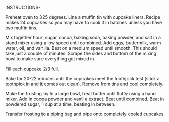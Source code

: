 INSTRUCTIONS-

Preheat oven to 325 degrees. Line a muffin tin with cupcake liners. Recipe makes 24 cupcakes so you may have to cook it in batches unless you have two muffin tins.

Mix together flour, sugar, cocoa, baking soda, baking powder, and salt in a stand mixer using a low speed until combined.
Add eggs, buttermilk, warm water, oil, and vanilla. Beat on a medium speed until smooth. This should take just a couple of minutes. Scrape the sides and bottom of the mixing bowl to make sure everything got mixed in.

Fill each cupcake 2/3 full.

Bake for 20-22 minutes until the cupcakes meet the toothpick test (stick a toothpick in and it comes out clean). Remove from tins and cool completely.

Make the frosting by In a large bowl, beat butter until fluffy using a hand mixer. Add in cocoa powder and vanilla extract. Beat until combined. Beat in powdered sugar, 1 cup at a time, beating in between.

Transfer frosting to a piping bag and pipe onto completely cooled cupcakes
